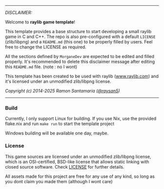 -----------------------------------

_DISCLAIMER:_

Welcome to **raylib game template**!

This template provides a base structure to start developing a small raylib game in C and C++. The repo is also pre-configured with a default `LICENSE` (zlib/libpng) and a `README.md` (this one) to be properly filled by users. Feel free to change the LICENSE as required.

All the sections defined by `MorganeDev` are expected to be edited and filled properly. It's recommended to delete this disclaimer message after editing this `README.md` file. (note : no I wont)

This template has been created to be used with raylib (www.raylib.com) and it's licensed under an unmodified zlib/libpng license.

_Copyright (c) 2014-2025 Ramon Santamaria ([@raysan5](https://twitter.com/raysan5))_

-----------------------------------

### Build

Currently, I only support Linux for building. If you use Nix, use the provided flake.nix and run `make run` to start the template project

Windows building will be available one day, maybe.

### License

This game sources are licensed under an unmodified zlib/libpng license, which is an OSI-certified, BSD-like license that allows static linking with closed source software. Check [LICENSE](LICENSE) for further details.

All assets made for this project are free for any use of any kind, so long as you dont claim you made them (although I wont care)

